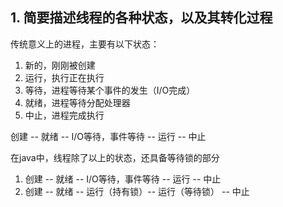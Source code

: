 
## 1. 简要描述线程的各种状态，以及其转化过程

传统意义上的进程，主要有以下状态：
1. 新的，刚刚被创建
2. 运行，执行正在执行
3. 等待，进程等待某个事件的发生（I/O完成）
4. 就绪，进程等待分配处理器
5. 中止，进程完成执行

创建 -- 就绪 -- I/O等待，事件等待 -- 运行 -- 中止

在java中，线程除了以上的状态，还具备等待锁的部分

1. 创建 -- 就绪 -- I/O等待，事件等待 -- 运行 -- 中止
2. 创建 -- 就绪 -- 运行（持有锁）-- 运行（等待锁） -- 中止
